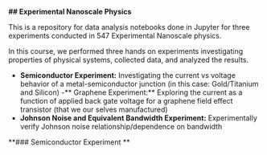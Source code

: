 **## Experimental Nanoscale Physics**

This is a repository for data analysis notebooks done in Jupyter for three experiments conducted in 547 Experimental Nanoscale physics.

In this course, we performed three hands on experiments investigating properties of physical systems, collected data, and analyzed the results. 
  - **Semiconductor Experiment:** Investigating the current vs voltage behavior of a metal-semiconductor junction (in this case: Gold/Titanium and Silicon)
  -** Graphene Experiment:** Exploring the current as a function of applied back gate voltage for a graphene field effect transistor (that we our selves manufactured) 
  - **Johnson Noise and Equivalent Bandwidth Experiment:** Experimentally verify Johnson noise relationship/dependence on bandwidth 

**### Semiconductor Experiment **
